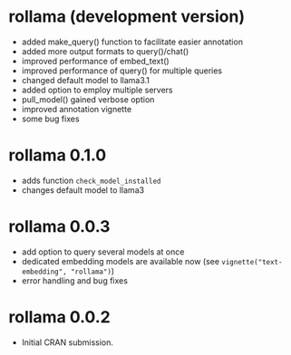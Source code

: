 # rollama (development version)

* added make_query() function to facilitate easier annotation
* added more output formats to query()/chat()
* improved performance of embed_text()
* improved performance of query() for multiple queries
* changed default model to llama3.1
* added option to employ multiple servers
* pull_model() gained verbose option
* improved annotation vignette 
* some bug fixes

# rollama 0.1.0

* adds function `check_model_installed`
* changes default model to llama3

# rollama 0.0.3

* add option to query several models at once
* dedicated embedding models are available now (see `vignette("text-embedding", "rollama")`)
* error handling and bug fixes

# rollama 0.0.2

* Initial CRAN submission.
